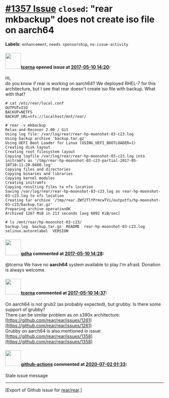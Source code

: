 [\#1357 Issue](https://github.com/rear/rear/issues/1357) `closed`: "rear mkbackup" does not create iso file on aarch64
======================================================================================================================

**Labels**: `enhancement`, `needs sponsorship`, `no-issue-activity`

#### <img src="https://avatars.githubusercontent.com/u/17880584?u=6b03fa3ad0e06b52aa12a38c04e4d31e92686106&v=4" width="50">[tcerna](https://github.com/tcerna) opened issue at [2017-05-10 14:20](https://github.com/rear/rear/issues/1357):

Hi,  
do you know if rear is working on aarch64? We deployed RHEL-7 for this
architecture, but I see that rear doesn't create iso file with backup.
What with that?

    # cat /etc/rear/local.conf 
    OUTPUT=ISO
    BACKUP=NETFS
    BACKUP_URL=nfs://localhost/mnt/rear/

    # rear -v mkbackup
    Relax-and-Recover 2.00 / Git
    Using log file: /var/log/rear/rear-hp-moonshot-03-c23.log
    Using backup archive 'backup.tar.gz'
    Using UEFI Boot Loader for Linux (USING_UEFI_BOOTLOADER=1)
    Creating disk layout
    Creating root filesystem layout
    Copying logfile /var/log/rear/rear-hp-moonshot-03-c23.log into initramfs as '/tmp/rear-hp-moonshot-03-c23-partial-2017-05-10T10:11:20-0400.log'
    Copying files and directories
    Copying binaries and libraries
    Copying kernel modules
    Creating initramfs
    Copying resulting files to nfs location
    Saving /var/log/rear/rear-hp-moonshot-03-c23.log as rear-hp-moonshot-03-c23.log to nfs location
    Creating tar archive '/tmp/rear.ZWf2TlYPrmcwTVi/outputfs/hp-moonshot-03-c23/backup.tar.gz'
    Preparing archive operationOK
    Archived 1267 MiB in 213 seconds [avg 6092 KiB/sec]

    # ls /mnt/rear/hp-moonshot-03-c23/
    backup.log  backup.tar.gz  README  rear-hp-moonshot-03-c23.log  selinux.autorelabel  VERSION

#### <img src="https://avatars.githubusercontent.com/u/888633?u=cdaeb31efcc0048d3619651aa18dd4b76e636b21&v=4" width="50">[gdha](https://github.com/gdha) commented at [2017-05-10 14:28](https://github.com/rear/rear/issues/1357#issuecomment-300499722):

@tcerna We have no **aarch64** system available to play I'm afraid.
Donation is always welcome.

#### <img src="https://avatars.githubusercontent.com/u/17880584?u=6b03fa3ad0e06b52aa12a38c04e4d31e92686106&v=4" width="50">[tcerna](https://github.com/tcerna) commented at [2017-05-10 14:37](https://github.com/rear/rear/issues/1357#issuecomment-300502814):

On aarch64 is not grub2 (as probably expected), but grubby. Is there
some support of grubby?  
There can be similar problem as on s390x architecture:
[https://github.com/rear/rear/issues/1261](https://github.com/rear/rear/issues/1261)  
Grubby on aarch64 is also mentioned in issue:
[https://github.com/rear/rear/issues/1358](https://github.com/rear/rear/issues/1358)

#### <img src="https://avatars.githubusercontent.com/in/15368?v=4" width="50">[github-actions](https://github.com/apps/github-actions) commented at [2020-07-02 01:33](https://github.com/rear/rear/issues/1357#issuecomment-652727887):

Stale issue message

------------------------------------------------------------------------

\[Export of Github issue for
[rear/rear](https://github.com/rear/rear).\]
